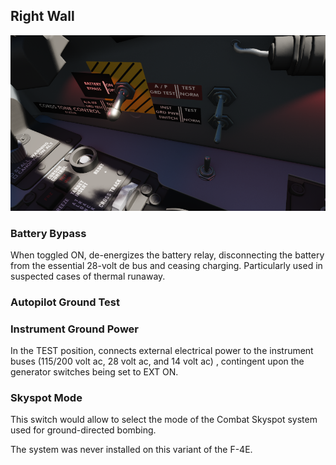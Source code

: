 ## Right Wall

![wso_right_wall](../../../img/wso_right_wall.png)

### Battery Bypass

When toggled ON, de-energizes the battery relay, disconnecting the battery from
the essential 28-volt de bus and ceasing charging. Particularly used in
suspected cases of thermal runaway.

### Autopilot Ground Test

### Instrument Ground Power

In the TEST position, connects external electrical power to the instrument buses
(115/200 volt ac, 28 volt ac, and 14 volt ac) , contingent upon the generator
switches being set to EXT ON.

### Skyspot Mode

This switch would allow to select the mode of the Combat Skyspot system used for
ground-directed bombing.

The system was never installed on this variant of the F-4E.
